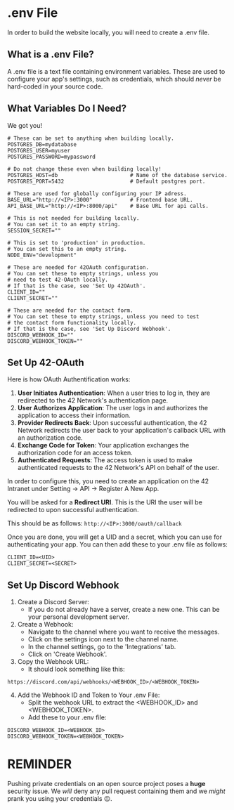 # .env File

In order to build the website locally, you will need to create a .env file.

## What is a .env File?

A .env file is a text file containing environment variables. These are used to configure your app's settings, such as credentials, which should _never_ be hard-coded in your source code.

## What Variables Do I Need?

We got you!

```.env
# These can be set to anything when building locally.
POSTGRES_DB=mydatabase
POSTGRES_USER=myuser
POSTGRES_PASSWORD=mypassword

# Do not change these even when building locally!
POSTGRES_HOST=db                       # Name of the database service.
POSTGRES_PORT=5432                     # Default postgres port.

# These are used for globally configuring your IP adress.
BASE_URL="http://<IP>:3000"            # Frontend base URL.
API_BASE_URL="http://<IP>:8000/api"    # Base URL for api calls.

# This is not needed for building locally.
# You can set it to an empty string.
SESSION_SECRET=""

# This is set to 'production' in production.
# You can set this to an empty string.
NODE_ENV="development"

# These are needed for 42OAuth configuration.
# You can set these to empty strings, unless you
# need to test 42-OAuth locally.
# If that is the case, see 'Set Up 42OAuth'.
CLIENT_ID=""
CLIENT_SECRET=""

# These are needed for the contact form.
# You can set these to empty strings, unless you need to test
# the contact form functionality locally.
# If that is the case, see 'Set Up Discord Webhook'.
DISCORD_WEBHOOK_ID=""
DISCORD_WEBHOOK_TOKEN=""
```

## Set Up 42-OAuth

Here is how OAuth Authentification works:
1. **User Initiates Authentication**: When a user tries to log in, they are redirected to the 42 Network's authentication page.
2. **User Authorizes Application**: The user logs in and authorizes the application to access their information.
3. **Provider Redirects Back**: Upon successful authentication, the 42 Network redirects the user back to your application's callback URL with an authorization code.
4. **Exchange Code for Token**: Your application exchanges the authorization code for an access token.
5. **Authenticated Requests**: The access token is used to make authenticated requests to the 42 Network's API on behalf of the user.

In order to configure this, you need to create an application on the 42 Intranet under Setting -> API -> Register A New App.

You will be asked for a **Redirect URI**. This is the URI the user will be redirected to upon successful authentication.

This should be as follows: `http://<IP>:3000/oauth/callback`

Once you are done, you will get a UID and a secret, which you can use for authenticating your app. You can then add these to your .env file as follows:
```.env
CLIENT_ID=<UID>
CLIENT_SECRET=<SECRET>
```

## Set Up Discord Webhook

1. Create a Discord Server:
    * If you do not already have a server, create a new one. This can be your personal development server.
2. Create a Webhook:
    * Navigate to the channel where you want to receive the messages.
    * Click on the settings icon next to the channel name.
    * In the channel settings, go to the 'Integrations' tab.
    * Click on 'Create Webhook'.
3. Copy the Webhook URL:
    * It should look something like this:
```
https://discord.com/api/webhooks/<WEBHOOK_ID>/<WEBHOOK_TOKEN>
```
4. Add the Webhook ID and Token to Your .env File:
    * Split the webhook URL to extract the <WEBHOOK_ID> and <WEBHOOK_TOKEN>.
    * Add these to your .env file:
```.env
DISCORD_WEBHOOK_ID=<WEBHOOK_ID>
DISCORD_WEBHOOK_TOKEN=<WEBHOOK_TOKEN>
```

# REMINDER
Pushing private credentials on an open source project poses a **huge** security issue. We _will_ deny any pull request containing them and we _might_ prank you using your credentials 😉. 
